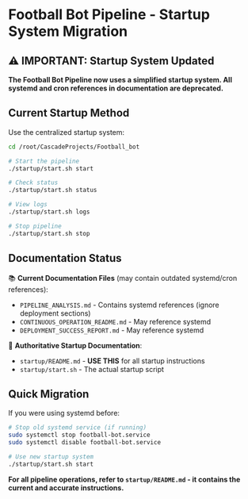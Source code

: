# Football Bot Pipeline - Startup System Migration

## ⚠️ IMPORTANT: Startup System Updated

**The Football Bot Pipeline now uses a simplified startup system. All systemd and cron references in documentation are deprecated.**

## Current Startup Method

Use the centralized startup system:

```bash
cd /root/CascadeProjects/Football_bot

# Start the pipeline
./startup/start.sh start

# Check status  
./startup/start.sh status

# View logs
./startup/start.sh logs

# Stop pipeline
./startup/start.sh stop
```

## Documentation Status

📚 **Current Documentation Files** (may contain outdated systemd/cron references):
- `PIPELINE_ANALYSIS.md` - Contains systemd references (ignore deployment sections)
- `CONTINUOUS_OPERATION_README.md` - May reference systemd 
- `DEPLOYMENT_SUCCESS_REPORT.md` - May reference systemd

🎯 **Authoritative Startup Documentation**:
- `startup/README.md` - **USE THIS** for all startup instructions
- `startup/start.sh` - The actual startup script

## Quick Migration

If you were using systemd before:

```bash
# Stop old systemd service (if running)
sudo systemctl stop football-bot.service
sudo systemctl disable football-bot.service

# Use new startup system
./startup/start.sh start
```

**For all pipeline operations, refer to `startup/README.md` - it contains the current and accurate instructions.**

